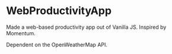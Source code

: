 # WebProductivityApp
Made a web-based productivity app out of Vanilla JS.
Inspired by Momentum.

Dependent on the OpenWeatherMap API.
